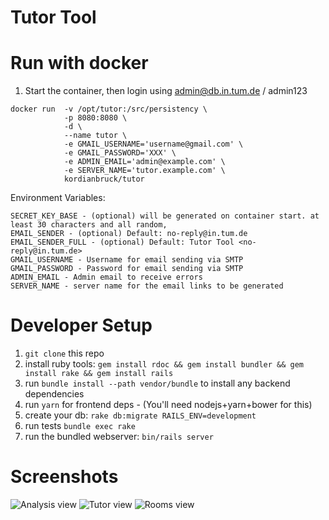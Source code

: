 Tutor Tool
==========


# Run with docker
1. Start the container, then login using admin@db.in.tum.de / admin123
```
docker run  -v /opt/tutor:/src/persistency \
            -p 8080:8080 \
            -d \
            --name tutor \
            -e GMAIL_USERNAME='username@gmail.com' \
            -e GMAIL_PASSWORD='XXX' \
            -e ADMIN_EMAIL='admin@example.com' \
            -e SERVER_NAME='tutor.example.com' \
            kordianbruck/tutor
```

Environment Variables:
```
SECRET_KEY_BASE - (optional) will be generated on container start. at least 30 characters and all random,
EMAIL_SENDER - (optional) Default: no-reply@in.tum.de
EMAIL_SENDER_FULL - (optional) Default: Tutor Tool <no-reply@in.tum.de>
GMAIL_USERNAME - Username for email sending via SMTP
GMAIL_PASSWORD - Password for email sending via SMTP
ADMIN_EMAIL - Admin email to receive errors
SERVER_NAME - server name for the email links to be generated
```

# Developer Setup
1. `git clone` this repo
2. install ruby tools: `gem install rdoc && gem install bundler && gem install rake && gem install rails`
3. run `bundle install --path vendor/bundle` to install any backend dependencies
4. run `yarn` for frontend deps - (You'll need nodejs+yarn+bower for this)
5. create your db: `rake db:migrate RAILS_ENV=development`
6. run tests `bundle exec rake`
6. run the bundled webserver: `bin/rails server`

# Screenshots
![Analysis view](https://raw.github.com/henrik-muehe/tutor/master/screenshots/analysis.png)
![Tutor view](https://raw.github.com/henrik-muehe/tutor/master/screenshots/tutor.png)
![Rooms view](https://raw.github.com/henrik-muehe/tutor/master/screenshots/rooms.png)
